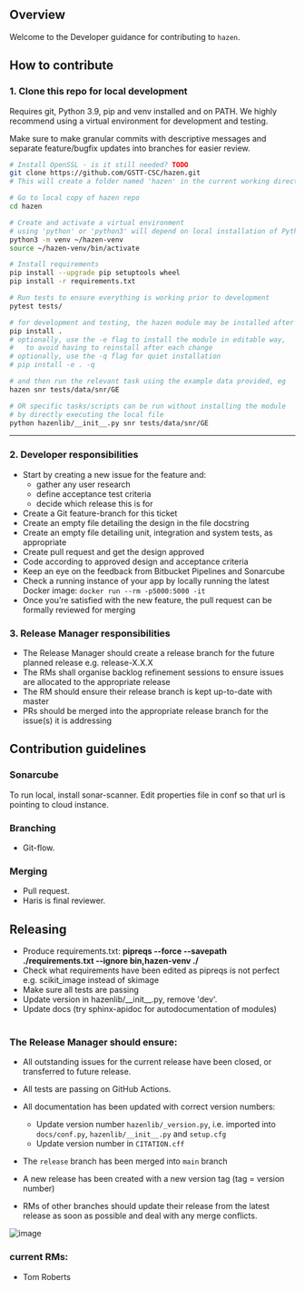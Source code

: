 ## Overview

Welcome to the Developer guidance for contributing to `hazen`.
## How to contribute

### 1. Clone this repo for local development

Requires git, Python 3.9, pip and venv installed and on PATH. We highly recommend using a virtual environment for development and testing.

Make sure to make granular commits with descriptive messages and separate feature/bugfix updates into branches for easier review.

```bash
# Install OpenSSL - is it still needed? TODO
git clone https://github.com/GSTT-CSC/hazen.git
# This will create a folder named 'hazen' in the current working directory

# Go to local copy of hazen repo
cd hazen

# Create and activate a virtual environment
# using 'python' or 'python3' will depend on local installation of Python
python3 -m venv ~/hazen-venv
source ~/hazen-venv/bin/activate

# Install requirements
pip install --upgrade pip setuptools wheel
pip install -r requirements.txt

# Run tests to ensure everything is working prior to development
pytest tests/

# for development and testing, the hazen module may be installed after each change
pip install .
# optionally, use the -e flag to install the module in editable way,
#   to avoid having to reinstall after each change
# optionally, use the -q flag for quiet installation
# pip install -e . -q

# and then run the relevant task using the example data provided, eg
hazen snr tests/data/snr/GE

# OR specific tasks/scripts can be run without installing the module
# by directly executing the local file
python hazenlib/__init__.py snr tests/data/snr/GE
```

---
### 2. Developer responsibilities
- Start by creating a new issue for the feature and:
    - gather any user research
    - define acceptance test criteria
    - decide which release this is for
- Create a Git feature-branch for this ticket
- Create an empty file detailing the design in the file docstring
- Create an empty file detailing unit, integration and system tests, as appropriate
- Create pull request and get the design approved
- Code according to approved design and acceptance criteria
- Keep an eye on the feedback from Bitbucket Pipelines and Sonarcube
- Check a running instance of your app by locally running the latest Docker image: `docker run --rm -p5000:5000 -it`
- Once you’re satisfied with the new feature, the pull request can be formally reviewed for merging


### 3. Release Manager responsibilities
- The Release Manager should create a release branch for the future planned release e.g. release-X.X.X
- The RMs shall organise backlog refinement sessions to ensure issues are allocated to the appropriate release
- The RM should ensure their release branch is kept up-to-date with master
- PRs should be merged into the appropriate release branch for the issue(s) it is addressing

## Contribution guidelines
### Sonarcube
To run local, install sonar-scanner. Edit properties file in conf so that url is pointing to cloud instance.

### Branching
- Git-flow.

### Merging

- Pull request. 
- Haris is final reviewer.

## Releasing

- Produce requirements.txt: __pipreqs --force --savepath ./requirements.txt --ignore bin,hazen-venv ./__
- Check what requirements have been edited as pipreqs is not perfect e.g. scikit_image instead of skimage
- Make sure all tests are passing
- Update version in hazenlib/\_\_init\_\_.py, remove 'dev'.
- Update docs (try sphinx-apidoc for autodocumentation of modules)
<br></br>

### The Release Manager should ensure:
- All outstanding issues for the current release have been closed, or transferred to future release.
- All tests are passing on GitHub Actions.
- All documentation has been updated with correct version numbers:
   - Update version number `hazenlib/_version.py`, i.e. imported into `docs/conf.py`, `hazenlib/__init__.py` and `setup.cfg`
   - Update version number in `CITATION.cff`
- The `release` branch has been merged into `main` branch
- A new release has been created with a new version tag (tag = version number)

- RMs of other branches should update their release from the latest release as soon as possible and deal with any merge conflicts.

![image](https://user-images.githubusercontent.com/19840489/143266366-06e33949-12c7-44b4-9ed7-c0a795b5d492.png)

### current RMs:
- Tom Roberts

